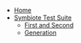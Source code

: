 - [Home](/)
- [Symbiote Test Suite](testsuite.md)
  - [First and Second](testsuite.md#first-and-second)
  - [Generation](testsuite.md#generation)
